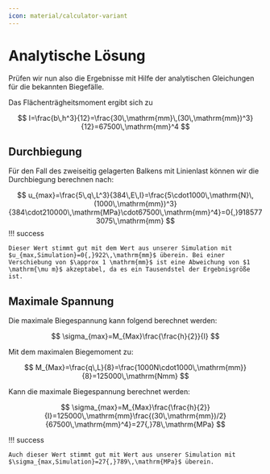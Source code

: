 ```yaml
---
icon: material/calculator-variant
---
```


# Analytische Lösung

Prüfen wir nun also die Ergebnisse mit Hilfe der analytischen Gleichungen für die bekannten Biegefälle.

Das Flächenträgheitsmoment ergibt sich zu

$$
I=\frac{b\,h^3}{12}=\frac{30\,\mathrm{mm}\,(30\,\mathrm{mm})^3}{12}=67500\,\mathrm{mm}^4
$$

## Durchbiegung

Für den Fall des zweiseitig gelagerten Balkens mit Linienlast können wir die Durchbiegung berechnen nach:

$$
u_{max}=\frac{5\,q\,L^3}{384\,E\,I}=\frac{5\cdot1000\,\mathrm{N}\,(1000\,\mathrm{mm})^3}{384\cdot210000\,\mathrm{MPa}\cdot67500\,\mathrm{mm}^4}=0{,}9185773075\,\mathrm{mm}
$$
!!! success

    Dieser Wert stimmt gut mit dem Wert aus unserer Simulation mit $u_{max,Simulation}=0{,}922\,\mathrm{mm}$ überein. Bei einer Verschiebung von $\approx 1 \mathrm{mm}$ ist eine Abweichung von $1 \mathrm{\mu m}$ akzeptabel, da es ein Tausendstel der Ergebnisgröße ist.

## Maximale Spannung

Die maximale Biegespannung kann folgend berechnet werden:

$$
\sigma_{max}=M_{Max}\frac{\frac{h}{2}}{I}
$$

Mit dem maximalen Biegemoment zu:

$$
M_{Max}=\frac{q\,L}{8}=\frac{1000N\cdot1000\,\mathrm{mm}}{8}=125000\,\mathrm{Nmm}
$$

Kann die maximale Biegespannung berechnet werden:

$$
\sigma_{max}=M_{Max}\frac{\frac{h}{2}}{I}=125000\,\mathrm{mm}\frac{(30\,\mathrm{mm})/2}{67500\,\mathrm{mm}^4}=27{,}78\,\mathrm{MPa}
$$

!!! success

    Auch dieser Wert stimmt gut mit Wert aus unserer Simulation mit $\sigma_{max,Simulation}=27{,}789\,\mathrm{MPa}$ überein.
